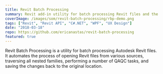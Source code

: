 ```yaml
---
title: Revit Batch Processing
summary: Revit add-in utility for batch processing Revit files and the nested families they contain
coverImage: /images/som/revit-batch-processing/rbp-demo.png
tags: ["Revit", "Revit API", "C#.NET", "WPF", "UX Design"]
date: "2018-03-18"
repo: https://github.com/ericanastas/revit-batch-processing
featured: true
---
```


Revit Batch Processing is a utility for batch processing Autodesk Revit files. It automates the process of opening Revit files from various sources, traversing all nested families, performing a number of QAQC tasks, and saving the changes back to the original location.
